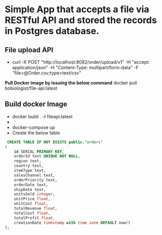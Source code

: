 # Simple App that accepts a file via RESTful API and stored the records in Postgres database.

## File upload API 
* curl -X POST "http://localhost:8082/order/upload/v1" -H "accept: application/json" -H "Content-Type: multipart/form-data" -F "file=@Order.csv;type=text/csv"

**Pull Docker image by issuing the below command**
docker pull bobiologist/file-api:latest

## Build docker Image 
* docker build . -t fileapi:latest
* 
* docker-compose up
* Create the below table 

```SQL
 CREATE TABLE IF NOT EXISTS public."orders"
(
	id SERIAL PRIMARY KEY,
    orderId text UNIQUE NOT NULL,
    region text,
	country text,
    itemType text,
    salesChannel text,
    orderPriority text,
    orderDate text,
    shipDate text,
    unitsSold integer,
    unitPrice float,
    unitCost float, 
    totalRevenue float,
    totalCost float,
    totalProfit float,
    creationDate timestamp with time zone DEFAULT now()
);
```

